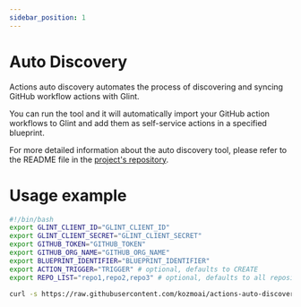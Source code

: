 ```yaml
---
sidebar_position: 1
---
```


# Auto Discovery

Actions auto discovery automates the process of discovering and syncing GitHub workflow actions with Glint.

You can run the tool and it will automatically import your GitHub action workflows to Glint and add them as self-service actions in a specified blueprint.

For more detailed information about the auto discovery tool, please refer to the README file in the [project's repository](https://github.com/kozmoai/actions-auto-discovery).

# Usage example

```bash showLineNumbers
#!/bin/bash
export GLINT_CLIENT_ID="GLINT_CLIENT_ID"
export GLINT_CLIENT_SECRET="GLINT_CLIENT_SECRET"
export GITHUB_TOKEN="GITHUB_TOKEN"
export GITHUB_ORG_NAME="GITHUB_ORG_NAME"
export BLUEPRINT_IDENTIFIER="BLUEPRINT_IDENTIFIER"
export ACTION_TRIGGER="TRIGGER" # optional, defaults to CREATE
export REPO_LIST="repo1,repo2,repo3" # optional, defaults to all repositories in the organization(*), comma separated list of repositories repo1,repo2,repo3

curl -s https://raw.githubusercontent.com/kozmoai/actions-auto-discovery/main/github-actions/sync.sh | bash
```
